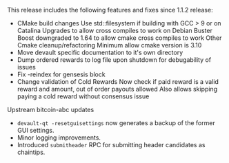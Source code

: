 This release includes the following features and fixes since 1.1.2 release:

 - CMake build changes
    Use std::filesystem if building with GCC > 9 or on Catalina
    Upgrades to allow cross compiles to work on Debian Buster
    Boost downgraded to 1.64 to allow cmake cross compiles to work
    Other Cmake cleanup/refactoring
    Minimum allow cmake version is 3.10
 - Move devault specific documentation to it's own directory
 - Dump ordered rewards to log file upon shutdown for debugability of issues
 - Fix -reindex for gensesis block
 - Change validation of Cold Rewards
    Now check if paid reward is a valid reward and amount, out of order payouts allowed
    Also allows skipping paying a cold reward without consensus issue

Upstream bitcoin-abc updates

 - `devault-qt -resetguisettings` now generates a backup of the former GUI settings.
 - Minor logging improvements.
 - Introduced `submitheader` RPC for submitting header candidates as chaintips.

